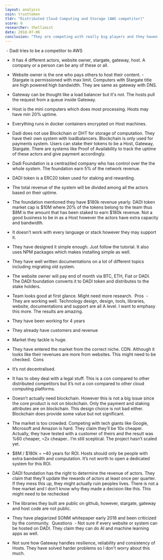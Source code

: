 ```yaml
---
layout: analysis
coin: trusttoken
tldr: "Distributed Cloud Computing and Storage (AWS competitor)"
score: 0
researcher: thellimist
date: 2018-07-06
conclusion: "They are competing with really big players and they haven’t shown 10x improvement. DADI might succeed moderately but I don’t think it’ll be a billion dollar company. "
---
```

 - Dadi tries to be a competitor to AWS
- It has 4 different actors, website owner, stargate, gateway, host. A company or a person can be any of these or all. 
- Website owner is the one who pays others to host their content. - Stargate is permissioned with max limit. Computers with Stargate title are high powered high bandwidth. They are same as gateway with DNS.
- Gateway can be thought like a load balancer but it's not. The hosts pull the request from a queue inside Gateway. 
- Host is the mini computers which does most processing. Hosts may have min 20% uptime.
- Everything runs in docker containers encrypted on Host machines.
- Dadi does not use Blockchain or DHT for storage of computation. They have their own system with loadbalancers. Blockchain is only used for payments system. Users can stake their tokens to be a Host, Gateway, Stargate. There are systems like Proof of Availability to track the uptime of these actors and give payment accordingly. 
- Dadi Foundation is a centraziled company who has control over the the whole system. The foundation earn 5% of the network revenue.
- DADI token is a ERC20 token used for staking and rewarding. 
- The total revenue of the system will be divided among all the actors based on their uptime.
- The foundation mentioned they have $180k revenue yearly. DADI token market cap is $10M where 20% of the tokens belong to the team thus $8M is the amount that has been staked to earn $180k revenue. Not a good business to be in as a Host however the actors have extra capacity and bandwidth. 
- It doesn’t work with every language or stack however they may support it.
- They have designed it simple enough. Just follow the tutorial. It also uses NPM packages which makes installing simple as well. 
- They have well written documentations on a lot of different topics including migrating old system. 
- The website owner will pay end of month via BTC, ETH, Fiat or DADI. The DADI foundation converts it to DADI token and distributes to the stake holders. 
- Team looks good at first glance. Might need more research.  Pros
 - They are working well. Technology design, design, tools, libraries, website, documentations and support are all A level. I want to emphasy this more. The results are amazing. 
- They have been working for 4 years
- They already have customers and revenue
- Market they tackle is huge. 
- They have entered the market from the correct niche. CDN. Although it looks like their revenues are more from websites. This might need to be checked. 
 Cons

- It’s not decentralised.
- It has to obey deal with a legal stuff. This is a con compared to other distributed competitors but it’s not a con compared to other cloud computing platforms.
- Doesn’t actually need blockchain. However this is not a big issue since the core product is not on blockchain. Only the payment and staking attributes are on blockchain. This design choice is not bad either. Blockchain does provide some value but not significant.
- The market is too crowded. Competing with tech giants like Google, Microsoft and Amazon is hard. They claim they’ll be 10x cheaper. Actually, they have tested with a customer of theirs and the result was %60 cheaper, ~2x cheaper.. I’m still sceptical. The project hasn’t scaled yet.
- $8M / $180k = ~40 years for ROI. Hosts should only be people with extra bandwidth and computation. It’s not worth to open a dedicated system for this ROI. 
- DADI foundation has the right to determine the revenue of actors. They claim that they’ll update the rewards of actors at least once per quarter. If they mess this up, they might actually ruin peoples lives. There is not a free market and I don’t know why they made a decision like this. This might need to be rechecked
- The libraries they built are public on github, however, stargate, gateway and host code are not public. 
- They have plagiarized SONM whitepaper early 2018 and been criticized by the community.
 Questions
 - Not sure if every website or system can be hosted on DADI. They claim they can do AI and machine learning apps as well. 
- Not sure how Gateway handles resilience, reliability and consistency of Hosts. They have solved harder problems so I don't worry about this much.